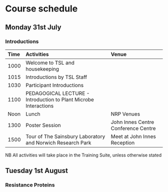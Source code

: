 # Course schedule

## Monday 31st July

### Introductions

| Time | Activities | Venue |
| :--- | :--- | :--- |
| 1000 | Welcome to TSL and housekeeping |  |
| 1015 | Introductions by TSL Staff |  |
| 1030 | Participant Introductions |  |
| 1100 | PEDAGOGICAL LECTURE - Introduction to Plant Microbe Interactions |  |
| Noon | Lunch | NRP Venues |
| 1300 | Poster Session | John Innes Centre Conference Centre |
| 1500 | Tour of The Sainsbury Laboratory and Norwich Research Park | Meet at John Innes Reception |

NB All activities will take place in the Training Suite, unless otherwise stated



## Tuesday 1st August

### Resistance Proteins





